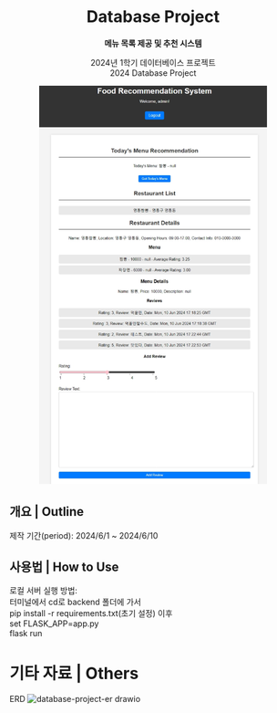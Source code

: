 <div align="center">

# Database Project
**메뉴 목록 제공 및 추천 시스템**<br>

2024년 1학기 데이터베이스 프로젝트<br>
2024 Database Project

<img src="food recommendation.jpeg" width="400px" height="auto">

</div>

## 개요 | Outline

제작 기간(period): 2024/6/1 ~ 2024/6/10

## 사용법 | How to Use

로컬 서버 실행 방법:<br>
터미널에서 cd로 backend 폴더에 가서<br>
pip install -r requirements.txt(초기 설정) 이후<br>
set FLASK_APP=app.py<br>
flask run

# 기타 자료 | Others
ERD
![database-project-er drawio](https://github.com/kevalsil/database-project/assets/150813710/eb108c01-492a-49a5-b1d0-878837d73e80)
